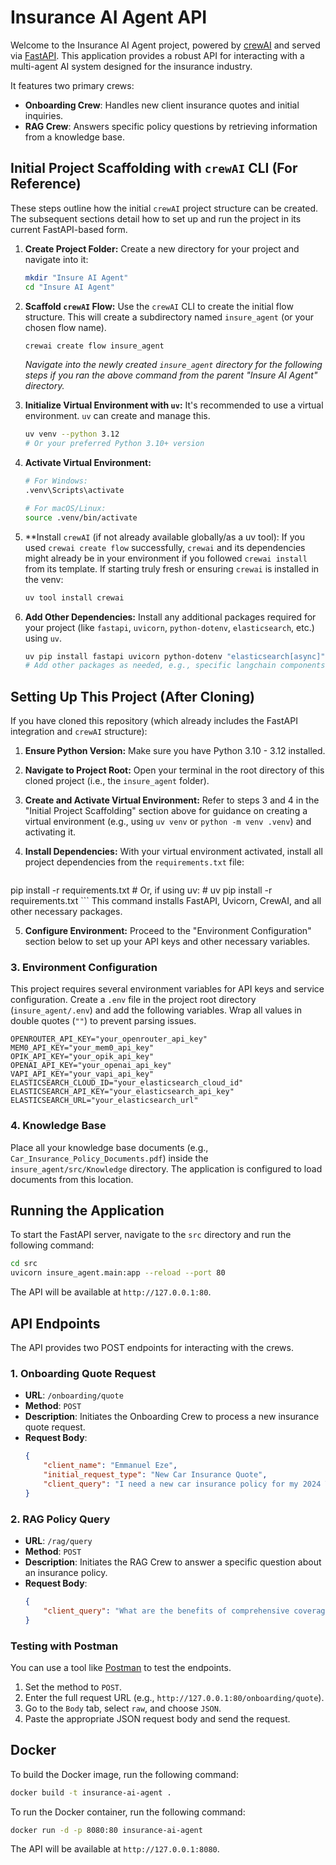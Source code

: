 # Insurance AI Agent API

Welcome to the Insurance AI Agent project, powered by [crewAI](https://crewai.com) and served via [FastAPI](https://fastapi.tiangolo.com/). This application provides a robust API for interacting with a multi-agent AI system designed for the insurance industry.

It features two primary crews:
- **Onboarding Crew**: Handles new client insurance quotes and initial inquiries.
- **RAG Crew**: Answers specific policy questions by retrieving information from a knowledge base.

## Initial Project Scaffolding with `crewAI` CLI (For Reference)

These steps outline how the initial `crewAI` project structure can be created. The subsequent sections detail how to set up and run the project in its current FastAPI-based form.

1.  **Create Project Folder:**
    Create a new directory for your project and navigate into it:
    ```bash
    mkdir "Insure AI Agent"
    cd "Insure AI Agent"
    ```

2.  **Scaffold `crewAI` Flow:**
    Use the `crewAI` CLI to create the initial flow structure. This will create a subdirectory named `insure_agent` (or your chosen flow name).
    ```bash
    crewai create flow insure_agent
    ```
    *Navigate into the newly created `insure_agent` directory for the following steps if you ran the above command from the parent "Insure AI Agent" directory.*

3.  **Initialize Virtual Environment with `uv`:**
    It's recommended to use a virtual environment. `uv` can create and manage this.
    ```bash
    uv venv --python 3.12 
    # Or your preferred Python 3.10+ version
    ```

4.  **Activate Virtual Environment:**
    ```bash
    # For Windows:
    .venv\Scripts\activate

    # For macOS/Linux:
    source .venv/bin/activate
    ```

5.  **Install `crewAI` (if not already available globally/as a uv tool):
    If you used `crewai create flow` successfully, `crewai` and its dependencies might already be in your environment if you followed `crewai install` from its template. If starting truly fresh or ensuring `crewai` is installed in the venv:
    ```bash
    uv tool install crewai
    ```

6.  **Add Other Dependencies:**
    Install any additional packages required for your project (like `fastapi`, `uvicorn`, `python-dotenv`, `elasticsearch`, etc.) using `uv`.
    ```bash
    uv pip install fastapi uvicorn python-dotenv "elasticsearch[async]" pydantic sse-starlette
    # Add other packages as needed, e.g., specific langchain components or tools.
    ```

## Setting Up This Project (After Cloning)

If you have cloned this repository (which already includes the FastAPI integration and `crewAI` structure):

1.  **Ensure Python Version:** Make sure you have Python 3.10 - 3.12 installed.

2.  **Navigate to Project Root:** Open your terminal in the root directory of this cloned project (i.e., the `insure_agent` folder).

3.  **Create and Activate Virtual Environment:**
    Refer to steps 3 and 4 in the "Initial Project Scaffolding" section above for guidance on creating a virtual environment (e.g., using `uv venv` or `python -m venv .venv`) and activating it.

4.  **Install Dependencies:**
    With your virtual environment activated, install all project dependencies from the `requirements.txt` file:
    ```bash
pip install -r requirements.txt
    # Or, if using uv:
    # uv pip install -r requirements.txt
    ```
    This command installs FastAPI, Uvicorn, CrewAI, and all other necessary packages.

5.  **Configure Environment:**
    Proceed to the "Environment Configuration" section below to set up your API keys and other necessary variables.

### 3. Environment Configuration

This project requires several environment variables for API keys and service configuration. Create a `.env` file in the project root directory (`insure_agent/.env`) and add the following variables. Wrap all values in double quotes (`""`) to prevent parsing issues.

```env
OPENROUTER_API_KEY="your_openrouter_api_key"
MEM0_API_KEY="your_mem0_api_key"
OPIK_API_KEY="your_opik_api_key"
OPENAI_API_KEY="your_openai_api_key"
VAPI_API_KEY="your_vapi_api_key"
ELASTICSEARCH_CLOUD_ID="your_elasticsearch_cloud_id"
ELASTICSEARCH_API_KEY="your_elasticsearch_api_key"
ELASTICSEARCH_URL="your_elasticsearch_url"
```

### 4. Knowledge Base

Place all your knowledge base documents (e.g., `Car_Insurance_Policy_Documents.pdf`) inside the `insure_agent/src/Knowledge` directory. The application is configured to load documents from this location.

## Running the Application

To start the FastAPI server, navigate to the `src` directory and run the following command:

```bash
cd src
uvicorn insure_agent.main:app --reload --port 80
```

The API will be available at `http://127.0.0.1:80`.

## API Endpoints

The API provides two POST endpoints for interacting with the crews.

### 1. Onboarding Quote Request

- **URL**: `/onboarding/quote`
- **Method**: `POST`
- **Description**: Initiates the Onboarding Crew to process a new insurance quote request.
- **Request Body**:
  ```json
  {
      "client_name": "Emmanuel Eze",
      "initial_request_type": "New Car Insurance Quote",
      "client_query": "I need a new car insurance policy for my 2024 Toyota Camry. I'm looking for full coverage and I have a clean driving record."
  }
  ```

### 2. RAG Policy Query

- **URL**: `/rag/query`
- **Method**: `POST`
- **Description**: Initiates the RAG Crew to answer a specific question about an insurance policy.
- **Request Body**:
  ```json
  {
      "client_query": "What are the benefits of comprehensive coverage?"
  }
  ```

### Testing with Postman

You can use a tool like [Postman](https://www.postman.com/) to test the endpoints. 
1. Set the method to `POST`.
2. Enter the full request URL (e.g., `http://127.0.0.1:80/onboarding/quote`).
3. Go to the `Body` tab, select `raw`, and choose `JSON`.
4. Paste the appropriate JSON request body and send the request.


## Docker

To build the Docker image, run the following command:

```bash
docker build -t insurance-ai-agent .
```

To run the Docker container, run the following command:

```bash
docker run -d -p 8080:80 insurance-ai-agent 
```

The API will be available at `http://127.0.0.1:8080`.

